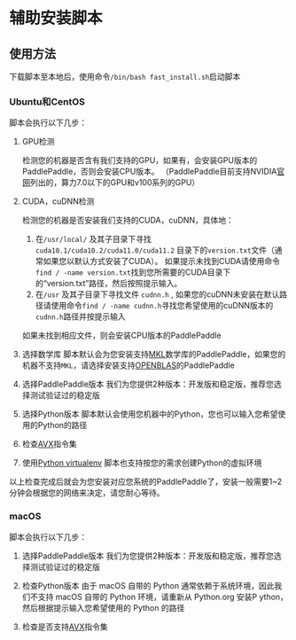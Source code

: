 # 辅助安装脚本

## 使用方法

下载脚本至本地后，使用命令`/bin/bash fast_install.sh`启动脚本

### Ubuntu和CentOS

脚本会执行以下几步：

1.	GPU检测

	检测您的机器是否含有我们支持的GPU，如果有，会安装GPU版本的PaddlePaddle，否则会安装CPU版本。
	（PaddlePaddle目前支持NVIDIA[官网](https://developer.nvidia.com/cuda-gpus#collapseOne)列出的，算力7.0以下的GPU和v100系列的GPU）

2. CUDA，cuDNN检测

	检测您的机器是否安装我们支持的CUDA，cuDNN，具体地：

	1. 在`/usr/local/` 及其子目录下寻找 `cuda10.1/cuda10.2/cuda11.0/cuda11.2` 目录下的`version.txt`文件（通常如果您以默认方式安装了CUDA）。 如果提示未找到CUDA请使用命令`find / -name version.txt`找到您所需要的CUDA目录下的“version.txt”路径，然后按照提示输入。
	2.  在`/usr` 及其子目录下寻找文件 `cudnn.h`  , 如果您的cuDNN未安装在默认路径请使用命令`find / -name cudnn.h`寻找您希望使用的cuDNN版本的`cudnn.h`路径并按提示输入

   如果未找到相应文件，则会安装CPU版本的PaddlePaddle

3. 选择数学库
脚本默认会为您安装支持[MKL](https://software.intel.com/en-us/mkl)数学库的PaddlePaddle，如果您的机器不支持`MKL`，请选择安装支持[OPENBLAS](https://www.openblas.net)的PaddlePaddle

4. 选择PaddlePaddle版本
我们为您提供2种版本：开发版和稳定版，推荐您选择测试验证过的稳定版

5. 选择Python版本
脚本默认会使用您机器中的Python，您也可以输入您希望使用的Python的路径

6. 检查[AVX](https://zh.wikipedia.org/zh-hans/AVX指令集)指令集

7. 使用[Python virtualenv](https://virtualenv.pypa.io/en/latest/)
脚本也支持按您的需求创建Python的虚拟环境

以上检查完成后就会为您安装对应您系统的PaddlePaddle了，安装一般需要1~2分钟会根据您的网络来决定，请您耐心等待。


### macOS

脚本会执行以下几步：

1. 选择PaddlePaddle版本
我们为您提供2种版本：开发版和稳定版，推荐您选择测试验证过的稳定版

2.	检查Python版本
由于 macOS 自带的 Python 通常依赖于系统环境，因此我们不支持 macOS 自带的 Python 环境，请重新从 Python.org 安装P ython，然后根据提示输入您希望使用的 Python 的路径

3. 检查是否支持[AVX](https://zh.wikipedia.org/zh-hans/AVX指令集)指令集
